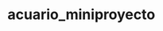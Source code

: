 # acuario_miniproyecto
<!-- Miniproyecto orientado Python Orientado a Objeto
Miniproyecto Acuario

Consiste en una clase Aquarium la cual utiliza una tabla Hash y diferentes metodos 
para almacenar los objetos de las clases Fish, Shark y Turtle.

El programa se ejecuta totalmente en Consola, comienza con la pregunta de las Opciones discponibles 
las cuales son a)Crear, b)Buscar, c)Modificar y d)Eliminar. Ya que el programa comienza totalmente 
vacio, lo ideal es comenzar con la Opcion "A" la cual es para crear un nuevo objeto del tipo deseado
y registrar todas las informaciones correspondientes a ese Objeto.

Si se desea visualizar la informacion ya registrada se puede utilizar la Opcion "B" la cual permite buscar 
el objeto registrado ya sea por Nombre o por Tipo.

Si se desea modificar cualquier informacion de un objeto, se utiliza la Opcion "C" con la cual se puede modificar
la informacion registrada del objeto incluyendo su nombre.

La Opcion "Eliminar" funciona utilizando el nombre del objeto que se desea eliminar para buscarlo y borrarlo 
totalmente de la base de datos (tabla Hash). 

PARA USAR EL PROGRAMA:

1. Click en Ejecutar en terminal/consola.
2. Enseguida resivira una serie de opciones donde se le permitira "Crear y tanto Buscar, Modificar como eliminar
un objeto ya existente.

-->
